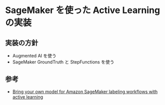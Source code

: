 # SageMaker を使った Active Learning の実装
## 実装の方針
- Augmented AI を使う
- SageMaker GroundTruth と StepFunctions を使う

## 参考
- [Bring your own model for Amazon SageMaker labeling workflows with active learning](https://quip-amazon.com/QjTLAdGL4j3Q/FY20-Metrics-Proposal-from-ML-Team)
